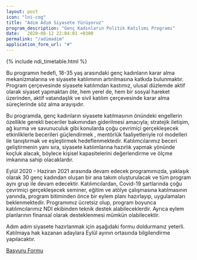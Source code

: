 ```yaml
---
layout: post
icon: "lni-cog"
title: "Adım Adım Siyasete Yürüyoruz"
program_description: "Genç Kadınların Politik Katılımı Programı"
date:   2020-08-12 22:04:01 +0300
permalink: "/adimadim"
application_form_url: "#"
---
```


{% include ndi_timetable.html %}

Bu programın hedefi, 18-35 yaş arasındaki genç kadınların karar alma mekanizmalarına ve siyasete katılımının artırılmasına katkıda bulunmaktır. Program çerçevesinde siyasete katılımdan kastımız, ulusal düzlemde aktif olarak siyaset yapmaktan öte, hem yerel de, hem bir sosyal hareket üzerinden, aktif vatandaşlık ve sivil katılım çerçevesinde karar alma süreçlerinde söz alma arayışıdır. 

Bu programda, genç kadınların siyasete katılmasının önündeki engellerin özellikle gerekli beceriler bakımından giderilmesi amacıyla; stratejik iletişim, ağ kurma ve savunuculuk gibi konularda çoğu çevrimiçi gerçekleşecek etkinliklerle becerileri güçlendirmek , mentörlük faaliyetleriyle rol modelleri ile tanıştırmak ve eşleştirmek hedeflenmektedir. Katılımcılarımız beceri geliştirmenin yanı sıra, siyasete katılımlarına hazırlık yapmak yönünde koçluk alacak, böylece kişisel kapasitelerini değerlendirme ve ölçme imkanına sahip olacaklardır. 

Eylül 2020 - Haziran 2021 arasında devam edecek programımızda, yaklaşık olarak 30 genç kadından oluşan bir ana takım oluşturulacak ve tüm program aynı grup ile devam edecektir. Katılımcılardan, Covid-19 şartlarında çoğu çevrimiçi gerçekleşecek seminer, eğitim ve atölye çalışmasına katılmasının yanında, program bitiminden önce bir eylem planı hazırlayıp, uygulamaları beklenmektedir. Programımız ücretsiz olup, program boyunca katılımcılarımız NDI ekibinden teknik destek alabileceklerdir. Ayrıca eylem planlarının finansal olarak desteklenmesi mümkün olabilecektir. 

Adım adım siyasete hazırlanmak için aşağıdaki formu doldurmanız yeterli. Katılmaya hak kazanan adaylara Eylül ayının ortasında bilgilendirme yapılacaktır.

 <a href="{{ page.application_form_url }}" class="btn btn-common">Başvuru Formu</a>
